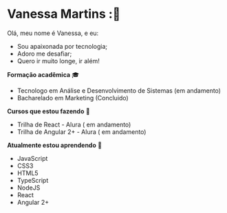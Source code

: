 

<!--
**Neeehmartins/Neeehmartins** is a ✨ _special_ ✨ repository because its `README.md` (this file) appears on your GitHub profile.

Here are some ideas to get you started:

- 🔭 I’m currently working on ...
- 🌱 I’m currently learning ...
- 👯 I’m looking to collaborate on ...
- 🤔 I’m looking for help with ...
- 💬 Ask me about ...
- 📫 How to reach me: ...
- 😄 Pronouns: ...
- ⚡ Fun fact: ...
-->

# Vanessa Martins :🚀 

Olá, meu nome é Vanessa, e eu:


  
  - Sou apaixonada por tecnologia; 
  - Adoro me desafiar; 
  - Quero ir muito longe, ir além!


**Formação acadêmica** 🎓

<ul>
  <li>Tecnologo em Análise e Desenvolvimento de Sistemas (em andamento) </li>
  <li> Bacharelado em Marketing (Concluido) </li>

</ul>


**Cursos que estou fazendo** 📘

<ul>
  <li>Trilha de React - Alura ( em andamento) </li>
  <li> Trilha de Angular 2+ - Alura ( em andamento) </li>
</ul>
<p>
  
**Atualmente estou aprendendo** 💾
  </p>
<ul>
  <li>JavaScript</li>
  <li> CSS3 </li>
  <li> HTML5 </li>   
  <li>TypeScript</li>
  <li> NodeJS </li>
  <li> React  </li>
  <li> Angular 2+ </li>
<ul>


